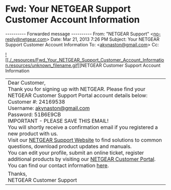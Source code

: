 # Fwd: Your NETGEAR Support Customer Account Information

\---------- Forwarded message ----------
From: "NETGEAR Support" <[no-reply@netgear.com](mailto:no-reply@netgear.com)\>
Date: Mar 21, 2013 7:26 PM
Subject: Your NETGEAR Support Customer Account Information
To: <[akynaston@gmail.com](mailto:akynaston@gmail.com)\>
Cc:

[![[./_resources/Fwd_Your_NETGEAR_Support_Customer_Account_Information.resources/unknown_filename.gif]]](http://www.netgear.com)NETGEAR Customer Support Account Information

|     |
| --- |
| Dear Customer,<br>Thank you for signing up with NETGEAR. Please find your NETGEAR Customer Support Portal account details below:<br>Customer #: 24169538<br>Username: [akynaston@gmail.com](mailto:akynaston@gmail.com)<br>Password: 51B6E9CB<br>IMPORTANT - PLEASE SAVE THIS EMAIL!<br>You will shortly receive a confirmation email if you registered a new product with us.<br>Visit our [NETGEAR Support Website](http://support.netgear.com/) to find solutions to common questions, download product updates and manuals.<br>You can edit your profile, submit an online ticket, register additional products by visiting our [NETGEAR Customer Portal](https://my.netgear.com/registration/login.aspx). You can find our contact information [here](http://support.netgear.com/app/answers/detail/a_id/1204). |
| Thanks,<br>NETGEAR Customer Support |
